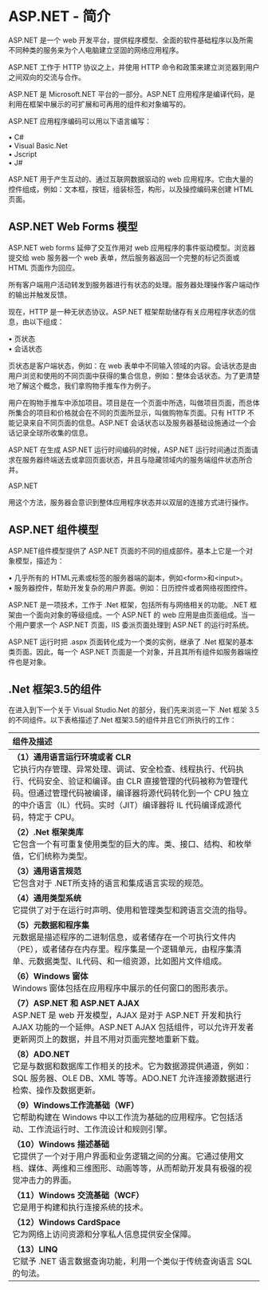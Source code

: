 # ASP.NET - 简介

ASP.NET 是一个 web 开发平台，提供程序模型、全面的软件基础程序以及所需不同种类的服务来为个人电脑建立坚固的网络应用程序。

ASP.NET 工作于 HTTP 协议之上，并使用 HTTP 命令和政策来建立浏览器到用户之间双向的交流与合作。

ASP.NET 是 Microsoft.NET 平台的一部分。ASP.NET 应用程序是编译代码，是利用在框架中展示的可扩展和可再用的组件和对象编写的。

ASP.NET 应用程序编码可以用以下语言编写：

•	C#</br>
•	Visual Basic.Net</br>
•	Jscript</br>
•	J#</br>

ASP.NET 用于产生互动的、通过互联网数据驱动的 web 应用程序。它由大量的控件组成，例如：文本框，按钮，组装标签，构形，以及操控编码来创建 HTML 页面。

## ASP.NET Web Forms 模型

ASP.NET web forms 延伸了交互作用对 web 应用程序的事件驱动模型。浏览器提交给 web 服务器一个 web 表单，然后服务器返回一个完整的标记页面或 HTML 页面作为回应。

所有客户端用户活动转发到服务器进行有状态的处理。服务器处理操作客户端动作的输出并触发反馈。

现在，HTTP 是一种无状态协议。ASP.NET 框架帮助储存有关应用程序状态的信息，由以下组成：

•	页状态</br>
•	会话状态

页状态是客户端状态，例如：在 web 表单中不同输入领域的内容。会话状态是由用户浏览和使用的不同页面中获得的集合信息，例如：整体会话状态。为了更清楚地了解这个概念，我们拿购物手推车作为例子。

用户在购物手推车中添加项目。项目是在一个页面中所选，叫做项目页面，而总体所集合的项目和价格就会在不同的页面所显示，叫做购物车页面。只有 HTTP 不能记录来自不同页面的信息。ASP.NET 会话状态以及服务器基础设施通过一个会话记录全球所收集的信息。

ASP.NET 在生成 ASP.NET 运行时间编码的时候，ASP.NET 运行时间通过页面请求在服务器终端送去或拿回页面状态，并且与隐藏领域内的服务端组件状态所合并。

ASP.NET

用这个方法，服务器会意识到整体应用程序状态并以双层的连接方式进行操作。

## ASP.NET 组件模型

ASP.NET组件模型提供了 ASP.NET 页面的不同的组成部件。基本上它是一个对象模型，描述为：

•	几乎所有的 HTML元素或标签的服务器端的副本，例如\<form>和\<input>。</br>
•	服务器控件，帮助开发复杂的用户界面。例如：日历控件或者网络视图控件。

ASP.NET 是一项技术，工作于 .Net 框架，包括所有与网络相关的功能。.NET 框架由一个面向对象的等级组成。一个 ASP.NET 的 web 应用是由页面组成。当一个用户要求一个 ASP.NET 页面，IIS 委派页面处理到 ASP.NET 的运行时系统。

ASP.NET 运行时把 .aspx 页面转化成为一个类的实例，继承了 .Net 框架的基本类页面。因此，每一个 ASP.NET 页面是一个对象，并且其所有组件如服务器端控件也是对象。

## .Net 框架3.5的组件

在进入到下一个关于 Visual Studio.Net 的部分，我们先来浏览一下 .Net 框架 3.5的不同组件。以下表格描述了.Net 框架3.5的组件并且它们所执行的工作：

|组件及描述|
|   :--------|
|**（1）通用语言运行环境或者 CLR** </br> 它执行内存管理、异常处理、调试、安全检查、线程执行、代码执行、代码安全、验证和编译。由 CLR 直接管理的代码被称为管理代码。但通过管理代码被编译，编译器将源代码转化到一个 CPU 独立的中介语言（IL）代码。实时（JIT）编译器将 IL 代码编译成源代码，特定于 CPU。|
|**（2）.Net 框架类库** </br> 它包含一个有可重复使用类型的巨大的库。类、接口、结构、和枚举值，它们统称为类型。|
|**（3）通用语言规范** </br> 它包含对于 .NET所支持的语言和集成语言实现的规范。 |
|**（4）通用类型系统** </br> 它提供了对于在运行时声明、使用和管理类型和跨语言交流的指导。|
|**（5）元数据和程序集** </br> 元数据是描述程序的二进制信息，或者储存在一个可执行文件内（PE），或者储存在内存里。程序集是一个逻辑单元，由程序集清单、元数据类型、IL代码、和一组资源，比如图片文件组成。|
|**（6）Windows 窗体** </br> Windows 窗体包括在应用程序中展示的任何窗口的图形表示。|
|**（7）ASP.NET 和 ASP.NET AJAX** </br> ASP.NET 是 web 开发模型，AJAX 是对于 ASP.NET 开发和执行 AJAX 功能的一个延伸。ASP.NET AJAX 包括组件，可以允许开发者更新网页上的数据，并且不用对页面完整地重新下载。|
|**（8）ADO.NET** </br> 它是与数据和数据库工作相关的技术。它为数据源提供通道，例如：SQL 服务器、OLE DB、XML 等等。ADO.NET 允许连接源数据进行检索、操作及数据更新。|
|**（9）Windows工作流基础（WF）** </br> 它帮助构建在 Windows 中以工作流为基础的应用程序。它包括活动、工作流运行时、工作流设计和规则引擎。|
|**（10）Windows 描述基础** </br> 它提供了一个对于用户界面和业务逻辑之间的分离。它通过使用文档、媒体、两维和三维图形、动画等等，从而帮助开发具有极强的视觉冲击力的界面。|
|**（11）Windows 交流基础（WCF）** </br> 它是用于构建和执行连接系统的技术。|
|**（12）Windows CardSpace** </br> 它为网络上访问资源和分享私人信息提供安全保障。|
|**（13）LINQ** </br> 它赋予 .NET 语言数据查询功能，利用一个类似于传统查询语言 SQL 的句法。
